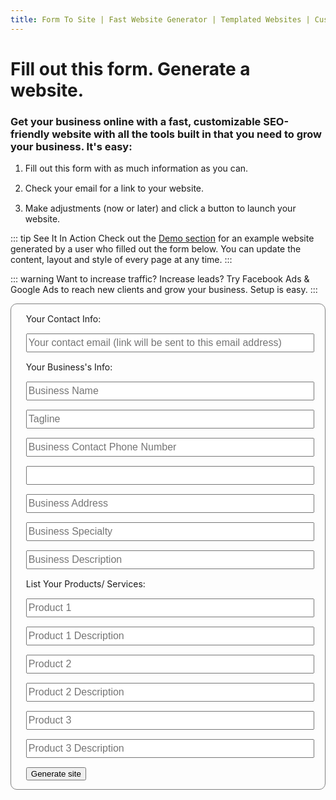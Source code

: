 ```yaml
---
title: Form To Site | Fast Website Generator | Templated Websites | Custom Websites
---
```


# Fill out this form. Generate a website.
### Get your business online with a fast, customizable SEO-friendly website with all the tools built in that you need to grow your business. It's easy:

1. Fill out this form with as much information as you can.
2. Check your email for a link to your website.
3. Make adjustments (now or later) and click a button to launch your website.

::: tip See It In Action
Check out the [Demo section](/demo/about.html) for an example website generated by a user who filled out the form below. You can update the content, layout and style of every page at any time.
:::

::: warning Want to increase traffic? Increase leads?
Try Facebook Ads & Google Ads to reach new clients and grow your business. Setup is easy.
:::


<!--
<iframe src="https://docs.google.com/forms/d/e/1FAIpQLSeoEK4NyL1SRdwlnlr59ixEFHipg6pfRrFTwDyxpix5dKYhPA/viewform?embedded=true" width="700" height="600" frameborder="0" marginheight="0" marginwidth="0">Loading...</iframe>
-->
<form name="new-website" method="POST" netlify>
  <ul style="list-style:none">
    <li>Your Contact Info:</li>
    <li><input type="text" name="submitter-email" placeholder="Your contact email (link will be sent to this email address)"></li>
    <li>Your Business's Info:</li>
    <li><input type="text" name="business-name" placeholder="Business Name"></li>
    <li><input type="text" name="tagline" placeholder="Tagline"></li>
    <li><input type="text" name="contact-number" placeholder="Business Contact Phone Number"></li>
    <li><input type="text" pname="contact-email" laceholder="Business Contact Email Address"></li>
    <li><input type="text" name="business-address" placeholder="Business Address"></li>
    <li><input type="text" name="specialty" placeholder="Business Specialty"></li>
    <li><input type="text" name="business-description" placeholder="Business Description"></li>
    <li>List Your Products/ Services:</li>
    <li><input type="text" name="pr1" placeholder="Product 1"></li>
    <li><input type="text" name="pr1-desc" placeholder="Product 1 Description"></li>
    <li><input type="text" name="pr2" placeholder="Product 2"></li>
    <li><input type="text" name="pr2-desc" placeholder="Product 2 Description"></li>
    <li><input type="text" name="pr3" placeholder="Product 3"></li>
    <li><input type="text" name="pr3-desc" placeholder="Product 3 Description"></li>
    <li><button type="submit">Generate site</button></li>
  </ul>
</form>


<style>
  form {
    border: 1px solid grey;
    border-radius: 10px;
  }
  form input {
    font-size: 16px;
      width:48vw;
      height:30px;
  }
  li {
    margin-top:15px;
  }
</style>
<script>
  function hey() {
    alert('hi')
  }
</script>

